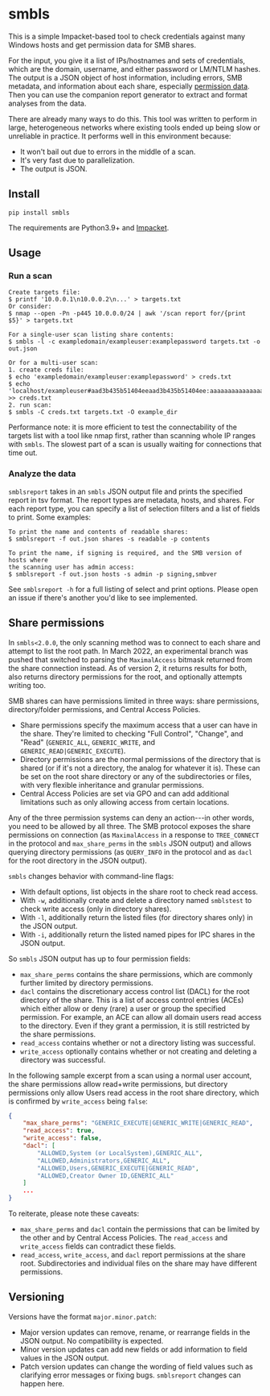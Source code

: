 # smbls

This is a simple Impacket-based tool to check credentials against many Windows hosts and get permission data for SMB shares.

For the input, you give it a list of IPs/hostnames and sets of credentials, which are the domain, username, and either password or LM/NTLM hashes. The output is a JSON object of host information, including errors, SMB metadata, and information about each share, especially [permission data](#share-permissions). Then you can use the companion report generator to extract and format analyses from the data.

There are already many ways to do this. This tool was written to perform in large, heterogeneous networks where existing tools ended up being slow or unreliable in practice. It performs well in this environment because:

- It won't bail out due to errors in the middle of a scan.
- It's very fast due to parallelization.
- The output is JSON.

## Install

`pip install smbls`

The requirements are Python3.9+ and [Impacket](https://github.com/fortra/impacket).

## Usage

### Run a scan

```
Create targets file:
$ printf '10.0.0.1\n10.0.0.2\n...' > targets.txt
Or consider:
$ nmap --open -Pn -p445 10.0.0.0/24 | awk '/scan report for/{print $5}' > targets.txt

For a single-user scan listing share contents:
$ smbls -l -c exampledomain/exampleuser:examplepassword targets.txt -o out.json

Or for a multi-user scan:
1. create creds file:
$ echo 'exampledomain/exampleuser:examplepassword' > creds.txt
$ echo 'localhost/exampleuser#aad3b435b51404eeaad3b435b51404ee:aaaaaaaaaaaaaaaaaaaaaaaaaaaaaaaa' >> creds.txt
2. run scan:
$ smbls -C creds.txt targets.txt -O example_dir
```

Performance note: it is more efficient to test the connectability of the targets list with a tool like nmap first, rather than scanning whole IP ranges with `smbls`. The slowest part of a scan is usually waiting for connections that time out.

### Analyze the data

`smblsreport` takes in an `smbls` JSON output file and prints the specified report in tsv format. The report types are metadata, hosts, and shares. For each report type, you can specify a list of selection filters and a list of fields to print. Some examples:

```
To print the name and contents of readable shares:
$ smblsreport -f out.json shares -s readable -p contents

To print the name, if signing is required, and the SMB version of hosts where
the scanning user has admin access:
$ smblsreport -f out.json hosts -s admin -p signing,smbver
```

See `smblsreport -h` for a full listing of select and print options. Please open an issue if there's another you'd like to see implemented.

## Share permissions

In `smbls<2.0.0`, the only scanning method was to connect to each share and attempt to list the root path. In March 2022, an experimental branch was pushed that switched to parsing the `MaximalAccess` bitmask returned from the share connection instead. As of version 2, it returns results for both, also returns directory permissions for the root, and optionally attempts writing too.

SMB shares can have permissions limited in three ways: share permissions, directory/folder permissions, and Central Access Policies.

- Share permissions specify the maximum access that a user can have in the share. They're limited to checking "Full Control", "Change", and "Read" (`GENERIC_ALL`, `GENERIC_WRITE`, and `GENERIC_READ|GENERIC_EXECUTE`).
- Directory permissions are the normal permissions of the directory that is shared (or if it's not a directory, the analog for whatever it is). These can be set on the root share directory or any of the subdirectories or files, with very flexible inheritance and granular permissions.
- Central Access Policies are set via GPO and can add additional limitations such as only allowing access from certain locations.

Any of the three permission systems can deny an action---in other words, you need to be allowed by all three. The SMB protocol exposes the share permissions on connection (as `MaximalAccess` in a response to `TREE_CONNECT` in the protocol and `max_share_perms` in the `smbls` JSON output) and allows querying directory permissions (as `QUERY_INFO` in the protocol and as `dacl` for the root directory in the JSON output).

`smbls` changes behavior with command-line flags:

- With default options, list objects in the share root to check read access.
- With `-w`, additionally create and delete a directory named `smblstest` to check write access (only in directory shares).
- With `-l`, additionally return the listed files (for directory shares only) in the JSON output.
- With `-i`, additionally return the listed named pipes for IPC shares in the JSON output.

So `smbls` JSON output has up to four permission fields:

- `max_share_perms` contains the share permissions, which are commonly further limited by directory permissions.
- `dacl` contains the discretionary access control list (DACL) for the root directory of the share. This is a list of access control entries (ACEs) which either allow or deny (rare) a user or group the specified permission. For example, an ACE can allow all domain users read access to the directory. Even if they grant a permission, it is still restricted by the share permissions.
- `read_access` contains whether or not a directory listing was successful.
- `write_access` optionally contains whether or not creating and deleting a directory was successful.

In the following sample excerpt from a scan using a normal user account, the share permissions allow read+write permissions, but directory permissions only allow Users read access in the root share directory, which is confirmed by `write_access` being `false`:

```JSON
{
    "max_share_perms": "GENERIC_EXECUTE|GENERIC_WRITE|GENERIC_READ",
    "read_access": true,
    "write_access": false,
    "dacl": [
        "ALLOWED,System (or LocalSystem),GENERIC_ALL",
        "ALLOWED,Administrators,GENERIC_ALL",
        "ALLOWED,Users,GENERIC_EXECUTE|GENERIC_READ",
        "ALLOWED,Creator Owner ID,GENERIC_ALL"
    ]
    ...
}
```

To reiterate, please note these caveats:

- `max_share_perms` and `dacl` contain the permissions that can be limited by the other and by Central Access Policies. The `read_access` and `write_access` fields can contradict these fields.
- `read_access`, `write_access`, and `dacl` report permissions at the share root. Subdirectories and individual files on the share may have different permissions.

## Versioning

Versions have the format `major.minor.patch`:

- Major version updates can remove, rename, or rearrange fields in the JSON output. No compatibility is expected.
- Minor version updates can add new fields or add information to field values in the JSON output.
- Patch version updates can change the wording of field values such as clarifying error messages or fixing bugs. `smblsreport` changes can happen here.

